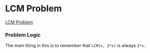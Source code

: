 # LCM Problem
[LCM Problem](https://codeforces.com/problemset/problem/1389/A)

### Problem Logic
The main thing in this is to remember that `LCM(x, 2*x)` is always `2*x`.